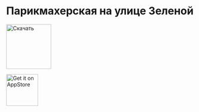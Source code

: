 # Парикмахерская на улице Зеленой

<a href='https://play.google.com/store/apps/details?id=com.OnlineRecordBarbershop31'><img alt='Скачать' src='https://play.google.com/intl/en_us/badges/images/generic/en_badge_web_generic.png' height=120px/>
</a>


<a href="https://apps.apple.com/ru/app/парикмахерская-на-ул-зеленой/id1552021290"><img alt='Get it on AppStore' src='https://linkmaker.itunes.apple.com/en-us/badge-lrg.svg?releaseDate=2019-04-02&kind=iossoftware&bubble=ios_apps' height=85px>
</a>
